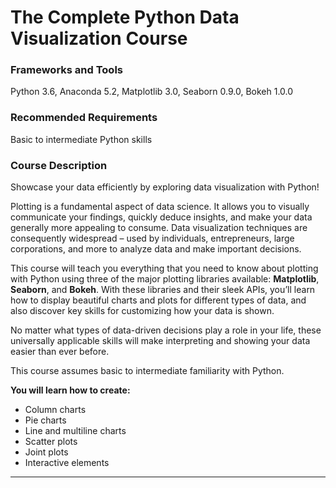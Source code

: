 # The Complete Python Data Visualization Course

### Frameworks and Tools

Python 3.6, Anaconda 5.2, Matplotlib 3.0, Seaborn 0.9.0, Bokeh 1.0.0

### Recommended Requirements

Basic to intermediate Python skills

### Course Description

Showcase your data efficiently by exploring data visualization with Python!

Plotting is a fundamental aspect of data science. It allows you to visually communicate your findings, quickly deduce insights, and make your data generally more appealing to consume. Data visualization techniques are consequently widespread – used by individuals, entrepreneurs, large corporations, and more to analyze data and make important decisions.

This course will teach you everything that you need to know about plotting with Python using three of the major plotting libraries available: **Matplotlib**, **Seaborn**, and **Bokeh**. With these libraries and their sleek APIs, you’ll learn how to display beautiful charts and plots for different types of data, and also discover key skills for customizing how your data is shown.

No matter what types of data-driven decisions play a role in your life, these universally applicable skills will make interpreting and showing your data easier than ever before.

This course assumes basic to intermediate familiarity with Python.

**You will learn how to create:**

- Column charts
- Pie charts
- Line and multiline charts
- Scatter plots
- Joint plots
- Interactive elements

---
